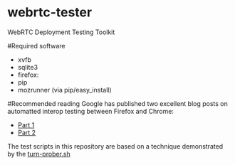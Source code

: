 webrtc-tester
=============

WebRTC Deployment Testing Toolkit

#Required software
* xvfb
* sqlite3
* firefox:
* pip
* mozrunner (via pip/easy\_install)

#Recommended reading
Google has published two excellent blog posts on automatted interop testing between 
Firefox and Chrome:
* [Part 1](http://googletesting.blogspot.se/2014/08/chrome-firefox-webrtc-interop-test-pt-1.html)
* [Part 2](http://googletesting.blogspot.se/2014/09/chrome-firefox-webrtc-interop-test-pt-2.html)

The test scripts in this repository are based on a technique demonstrated by the 
[turn-prober.sh](https://github.com/GoogleChrome/webrtc/blob/master/samples/web/content/apprtc/turn-prober/turn-prober.sh)
